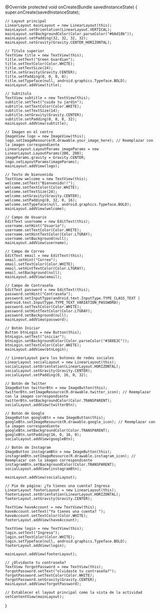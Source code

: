 @Override
protected void onCreate(Bundle savedInstanceState) {
    super.onCreate(savedInstanceState);

    // Layout principal
    LinearLayout mainLayout = new LinearLayout(this);
    mainLayout.setOrientation(LinearLayout.VERTICAL);
    mainLayout.setBackgroundColor(Color.parseColor("#66d18b"));
    mainLayout.setPadding(32, 32, 32, 32);
    mainLayout.setGravity(Gravity.CENTER_HORIZONTAL);

    // Título superior
    TextView title = new TextView(this);
    title.setText("Green Guardian");
    title.setTextColor(Color.WHITE);
    title.setTextSize(24);
    title.setGravity(Gravity.CENTER);
    title.setPadding(0, 0, 0, 8);
    title.setTypeface(null, android.graphics.Typeface.BOLD);
    mainLayout.addView(title);

    // Subtítulo
    TextView subtitle = new TextView(this);
    subtitle.setText("cuida tu jardín");
    subtitle.setTextColor(Color.WHITE);
    subtitle.setTextSize(14);
    subtitle.setGravity(Gravity.CENTER);
    subtitle.setPadding(0, 0, 0, 32);
    mainLayout.addView(subtitle);

    // Imagen en el centro
    ImageView logo = new ImageView(this);
    logo.setImageResource(R.drawable.your_image_here); // Reemplazar con la imagen correspondiente
    LinearLayout.LayoutParams imageParams = new LinearLayout.LayoutParams(200, 200);
    imageParams.gravity = Gravity.CENTER;
    logo.setLayoutParams(imageParams);
    mainLayout.addView(logo);

    // Texto de bienvenida
    TextView welcome = new TextView(this);
    welcome.setText("Bienvenido!!");
    welcome.setTextColor(Color.WHITE);
    welcome.setTextSize(24);
    welcome.setGravity(Gravity.CENTER);
    welcome.setPadding(0, 32, 0, 16);
    welcome.setTypeface(null, android.graphics.Typeface.BOLD);
    mainLayout.addView(welcome);

    // Campo de Usuario
    EditText username = new EditText(this);
    username.setHint("Usuario");
    username.setTextColor(Color.WHITE);
    username.setHintTextColor(Color.LTGRAY);
    username.setBackground(null);
    mainLayout.addView(username);

    // Campo de Correo
    EditText email = new EditText(this);
    email.setHint("Correo");
    email.setTextColor(Color.WHITE);
    email.setHintTextColor(Color.LTGRAY);
    email.setBackground(null);
    mainLayout.addView(email);

    // Campo de Contraseña
    EditText password = new EditText(this);
    password.setHint("Contraseña");
    password.setInputType(android.text.InputType.TYPE_CLASS_TEXT | android.text.InputType.TYPE_TEXT_VARIATION_PASSWORD);
    password.setTextColor(Color.WHITE);
    password.setHintTextColor(Color.LTGRAY);
    password.setBackground(null);
    mainLayout.addView(password);

    // Botón Iniciar
    Button btnLogin = new Button(this);
    btnLogin.setText("iniciar");
    btnLogin.setBackgroundColor(Color.parseColor("#388E3C"));
    btnLogin.setTextColor(Color.WHITE);
    mainLayout.addView(btnLogin);

    // LinearLayout para los botones de redes sociales
    LinearLayout socialLayout = new LinearLayout(this);
    socialLayout.setOrientation(LinearLayout.HORIZONTAL);
    socialLayout.setGravity(Gravity.CENTER);
    socialLayout.setPadding(0, 16, 0, 32);

    // Botón de Twitter
    ImageButton twitterBtn = new ImageButton(this);
    twitterBtn.setImageResource(R.drawable.twitter_icon); // Reemplazar con la imagen correspondiente
    twitterBtn.setBackgroundColor(Color.TRANSPARENT);
    socialLayout.addView(twitterBtn);

    // Botón de Google
    ImageButton googleBtn = new ImageButton(this);
    googleBtn.setImageResource(R.drawable.google_icon); // Reemplazar con la imagen correspondiente
    googleBtn.setBackgroundColor(Color.TRANSPARENT);
    googleBtn.setPadding(16, 0, 16, 0);
    socialLayout.addView(googleBtn);

    // Botón de Instagram
    ImageButton instagramBtn = new ImageButton(this);
    instagramBtn.setImageResource(R.drawable.instagram_icon); // Reemplazar con la imagen correspondiente
    instagramBtn.setBackgroundColor(Color.TRANSPARENT);
    socialLayout.addView(instagramBtn);

    mainLayout.addView(socialLayout);

    // Pie de página: ¿Ya tienes una cuenta? Ingresa
    LinearLayout footerLayout = new LinearLayout(this);
    footerLayout.setOrientation(LinearLayout.HORIZONTAL);
    footerLayout.setGravity(Gravity.CENTER);

    TextView haveAccount = new TextView(this);
    haveAccount.setText("Ya tienes una cuenta? ");
    haveAccount.setTextColor(Color.WHITE);
    footerLayout.addView(haveAccount);

    TextView login = new TextView(this);
    login.setText("Ingresa");
    login.setTextColor(Color.WHITE);
    login.setTypeface(null, android.graphics.Typeface.BOLD);
    footerLayout.addView(login);

    mainLayout.addView(footerLayout);

    // ¿Olvidaste tu contraseña?
    TextView forgotPassword = new TextView(this);
    forgotPassword.setText("olvidaste tu contraseña?");
    forgotPassword.setTextColor(Color.WHITE);
    forgotPassword.setGravity(Gravity.CENTER);
    mainLayout.addView(forgotPassword);

    // Establecer el layout principal como la vista de la actividad
    setContentView(mainLayout);
}
